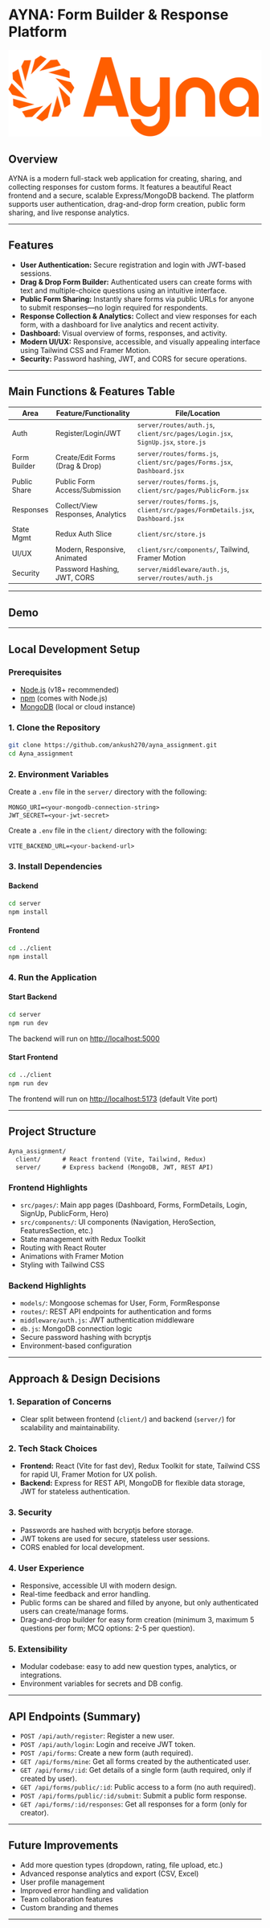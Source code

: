# AYNA: Form Builder & Response Platform

![AYNA Logo](client/public/logo.svg)

## Overview
AYNA is a modern full-stack web application for creating, sharing, and collecting responses for custom forms. It features a beautiful React frontend and a secure, scalable Express/MongoDB backend. The platform supports user authentication, drag-and-drop form creation, public form sharing, and live response analytics.

---

## Features
- **User Authentication:** Secure registration and login with JWT-based sessions.
- **Drag & Drop Form Builder:** Authenticated users can create forms with text and multiple-choice questions using an intuitive interface.
- **Public Form Sharing:** Instantly share forms via public URLs for anyone to submit responses—no login required for respondents.
- **Response Collection & Analytics:** Collect and view responses for each form, with a dashboard for live analytics and recent activity.
- **Dashboard:** Visual overview of forms, responses, and activity.
- **Modern UI/UX:** Responsive, accessible, and visually appealing interface using Tailwind CSS and Framer Motion.
- **Security:** Password hashing, JWT, and CORS for secure operations.

---

## Main Functions & Features Table

| Area         | Feature/Functionality                | File/Location                        |
|--------------|-------------------------------------|--------------------------------------|
| Auth         | Register/Login/JWT                  | `server/routes/auth.js`, `client/src/pages/Login.jsx`, `SignUp.jsx`, `store.js` |
| Form Builder | Create/Edit Forms (Drag & Drop)     | `server/routes/forms.js`, `client/src/pages/Forms.jsx`, `Dashboard.jsx` |
| Public Share | Public Form Access/Submission       | `server/routes/forms.js`, `client/src/pages/PublicForm.jsx` |
| Responses    | Collect/View Responses, Analytics   | `server/routes/forms.js`, `client/src/pages/FormDetails.jsx`, `Dashboard.jsx` |
| State Mgmt   | Redux Auth Slice                    | `client/src/store.js`                |
| UI/UX        | Modern, Responsive, Animated        | `client/src/components/`, Tailwind, Framer Motion |
| Security     | Password Hashing, JWT, CORS         | `server/middleware/auth.js`, `server/routes/auth.js` |

---

## Demo
<!-- If you have a live deployment, add the link here -->
<!-- [Live Demo](https://your-ayna-demo-url.com) -->

---

## Local Development Setup

### Prerequisites
- [Node.js](https://nodejs.org/) (v18+ recommended)
- [npm](https://www.npmjs.com/) (comes with Node.js)
- [MongoDB](https://www.mongodb.com/) (local or cloud instance)

### 1. Clone the Repository
```bash
git clone https://github.com/ankush270/ayna_assignment.git
cd Ayna_assignment
```

### 2. Environment Variables
Create a `.env` file in the `server/` directory with the following:
```
MONGO_URI=<your-mongodb-connection-string>
JWT_SECRET=<your-jwt-secret>
```

Create a `.env` file in the `client/` directory with the following:
```
VITE_BACKEND_URL=<your-backend-url>
```

### 3. Install Dependencies
#### Backend
```bash
cd server
npm install
```
#### Frontend
```bash
cd ../client
npm install
```

### 4. Run the Application
#### Start Backend
```bash
cd server
npm run dev
```
The backend will run on [http://localhost:5000](http://localhost:5000)

#### Start Frontend
```bash
cd ../client
npm run dev
```
The frontend will run on [http://localhost:5173](http://localhost:5173) (default Vite port)

---

## Project Structure

```
Ayna_assignment/
  client/      # React frontend (Vite, Tailwind, Redux)
  server/      # Express backend (MongoDB, JWT, REST API)
```

### Frontend Highlights
- `src/pages/`: Main app pages (Dashboard, Forms, FormDetails, Login, SignUp, PublicForm, Hero)
- `src/components/`: UI components (Navigation, HeroSection, FeaturesSection, etc.)
- State management with Redux Toolkit
- Routing with React Router
- Animations with Framer Motion
- Styling with Tailwind CSS

### Backend Highlights
- `models/`: Mongoose schemas for User, Form, FormResponse
- `routes/`: REST API endpoints for authentication and forms
- `middleware/auth.js`: JWT authentication middleware
- `db.js`: MongoDB connection logic
- Secure password hashing with bcryptjs
- Environment-based configuration

---

## Approach & Design Decisions

### 1. **Separation of Concerns**
- Clear split between frontend (`client/`) and backend (`server/`) for scalability and maintainability.

### 2. **Tech Stack Choices**
- **Frontend:** React (Vite for fast dev), Redux Toolkit for state, Tailwind CSS for rapid UI, Framer Motion for UX polish.
- **Backend:** Express for REST API, MongoDB for flexible data storage, JWT for stateless authentication.

### 3. **Security**
- Passwords are hashed with bcryptjs before storage.
- JWT tokens are used for secure, stateless user sessions.
- CORS enabled for local development.

### 4. **User Experience**
- Responsive, accessible UI with modern design.
- Real-time feedback and error handling.
- Public forms can be shared and filled by anyone, but only authenticated users can create/manage forms.
- Drag-and-drop builder for easy form creation (minimum 3, maximum 5 questions per form; MCQ options: 2-5 per question).

### 5. **Extensibility**
- Modular codebase: easy to add new question types, analytics, or integrations.
- Environment variables for secrets and DB config.

---

## API Endpoints (Summary)

- `POST /api/auth/register`: Register a new user.
- `POST /api/auth/login`: Login and receive JWT token.
- `POST /api/forms`: Create a new form (auth required).
- `GET /api/forms/mine`: Get all forms created by the authenticated user.
- `GET /api/forms/:id`: Get details of a single form (auth required, only if created by user).
- `GET /api/forms/public/:id`: Public access to a form (no auth required).
- `POST /api/forms/public/:id/submit`: Submit a public form response.
- `GET /api/forms/:id/responses`: Get all responses for a form (only for creator).

---

## Future Improvements
- Add more question types (dropdown, rating, file upload, etc.)
- Advanced response analytics and export (CSV, Excel)
- User profile management
- Improved error handling and validation
- Team collaboration features
- Custom branding and themes

---
 
